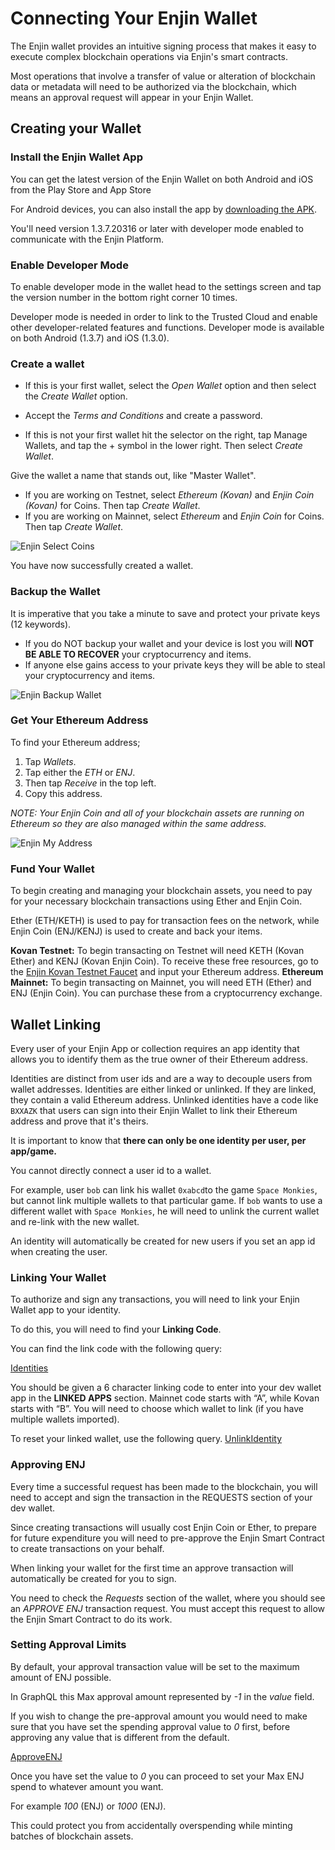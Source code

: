 # Connecting Your Enjin Wallet

The Enjin wallet provides an intuitive signing process that makes it easy to execute complex blockchain operations via Enjin's smart contracts.

Most operations that involve a transfer of value or alteration of blockchain data or metadata will need to be authorized via the blockchain, which means an approval request will appear in your Enjin Wallet.

## Creating your Wallet

### Install the Enjin Wallet App

You can get the latest version of the Enjin Wallet on both Android and iOS from the Play Store and App Store

For Android devices, you can also install the app by [downloading the APK](https://enjinwallet.io/apk.html). 

You'll need version 1.3.7.20316 or later with developer mode enabled to communicate with the Enjin Platform.

### Enable Developer Mode
To enable developer mode in the wallet head to the settings screen and tap the version number in the bottom right corner 10 times. 

Developer mode is needed in order to link to the Trusted Cloud and enable other developer-related features and functions. Developer mode is available on both Android (1.3.7) and iOS (1.3.0).

### Create a wallet
- If this is your first wallet, select the _Open Wallet_ option and then select the _Create Wallet_ option.
- Accept the _Terms and Conditions_ and create a password.

- If this is not your first wallet hit the selector on the right, tap Manage Wallets, and tap the + symbol in the lower right. Then select _Create Wallet_.

Give the wallet a name that stands out, like "Master Wallet".

- If you are working on Testnet, select _Ethereum (Kovan)_ and _Enjin Coin (Kovan)_ for Coins. Then tap _Create Wallet_.
- If you are working on Mainnet, select _Ethereum_ and _Enjin Coin_ for Coins. Then tap _Create Wallet_.

![Enjin Select Coins](../docs/images/select_coins.jpg)

You have now successfully created a wallet.

### Backup the Wallet
It is imperative that you take a minute to save and protect your private keys (12 keywords). 

* If you do NOT backup your wallet and your device is lost you will **NOT BE ABLE TO RECOVER** your cryptocurrency and items. 
* If anyone else gains access to your private keys they will be able to steal your cryptocurrency and items.

![Enjin Backup Wallet](../docs/images/wallet_backup.jpg)

### Get Your Ethereum Address
To find your Ethereum address;
1. Tap _Wallets_. 
2. Tap either the _ETH_ or _ENJ_. 
3. Then tap _Receive_ in the top left. 
4. Copy this address.

_NOTE: Your Enjin Coin and all of your blockchain assets are running on Ethereum so they are also managed within the same address._

![Enjin My Address](../docs/images/eth_address.jpg)

### Fund Your Wallet

To begin creating and managing your blockchain assets, you need to pay for your necessary blockchain transactions using Ether and Enjin Coin.

Ether (ETH/KETH) is used to pay for transaction fees on the network, while Enjin Coin (ENJ/KENJ) is used to create and back your items. 

**Kovan Testnet:** To begin transacting on Testnet will need KETH (Kovan Ether) and KENJ (Kovan Enjin Coin). To receive these free resources, go to the [Enjin Kovan Testnet Faucet](https://kovan.faucet.enjin.io/) and input your Ethereum address.
**Ethereum Mainnet:** To begin transacting on Mainnet, you will need ETH (Ether) and ENJ (Enjin Coin). You can purchase these from a cryptocurrency exchange.

## Wallet Linking

Every user of your Enjin App or collection requires an app identity that allows you to identify them as the true owner of their Ethereum address.

Identities are distinct from user ids and are a way to decouple users from wallet addresses. Identities are either linked or unlinked. If they are linked, they contain a valid Ethereum address. Unlinked identities have a code like `BXXAZK` that users can sign into their Enjin Wallet to link their Ethereum address and prove that it's theirs.

It is important to know that **there can only be one identity per user, per app/game.**

You cannot directly connect a user id to a wallet.

For example, user `bob` can link his wallet `0xabcd`to the game `Space Monkies`, but cannot link multiple wallets to that particular game. If `bob` wants to use a different wallet with `Space Monkies`, he will need to unlink the current wallet and re-link with the new wallet.

An identity will automatically be created for new users if you set an app id when creating the user.

### Linking Your Wallet

To authorize and sign any transactions, you will need to link your Enjin Wallet app to your identity. 

To do this, you will need to find your **Linking Code**.

You can find the link code with the following query:

[Identities](../examples/Identities.gql)

You should be given a 6 character linking code to enter into your dev wallet app in the **LINKED APPS** section. Mainnet code starts with “A”, while Kovan starts with “B”. You will need to choose which wallet to link (if you have multiple wallets imported).

To reset your linked wallet, use the following query.
[UnlinkIdentity](../examples/UnlinkIdentity.gql)

### Approving ENJ
Every time a successful request has been made to the blockchain, you will need to accept and sign the transaction in the REQUESTS section of your dev wallet.

Since creating transactions will usually cost Enjin Coin or Ether, to prepare for future expenditure you will need to pre-approve the Enjin Smart Contract to create transactions on your behalf.  

When linking your wallet for the first time an approve transaction will automatically be created for you to sign.  

You need to check the _Requests_ section of the wallet, where you should see an _APPROVE ENJ_ transaction request. You must accept this  request to allow the Enjin Smart Contract to do its work.

### Setting Approval Limits
By default, your approval transaction value will be set to the maximum amount of ENJ possible.

In GraphQL this Max approval amount represented by _-1_ in the _value_ field.

If you wish to change the pre-approval amount you would need to make sure that you have set the spending approval value to _0_ first, before approving any value that is different from the default. 

[ApproveENJ](../examples/ApproveENJ.gql)

Once you have set the value to _0_ you can proceed to set your Max ENJ spend to whatever amount you want. 

For example _100_ (ENJ) or _1000_ (ENJ). 

This could protect you from accidentally overspending while minting batches of blockchain assets.
